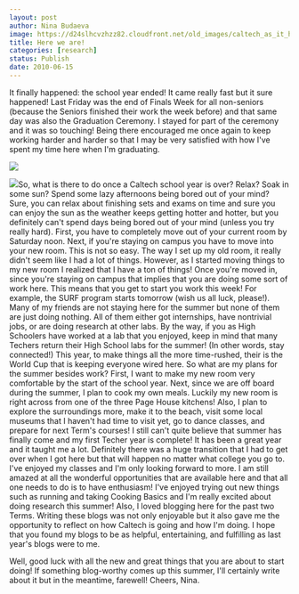 ```yaml
---
layout: post
author: Nina Budaeva
image: https://d24slhcvzhzz82.cloudfront.net/old_images/caltech_as_it_happens/6a0105349b8251970b01348461963d970c.jpg
title: Here we are!
categories: [research]
status: Publish
date: 2010-06-15
---
```



It finally happened: the school year ended! It came really fast but it sure happened! Last Friday was the end of Finals Week for all non-seniors (because the Seniors finished their work the week before) and that same day was also the Graduation Ceremony. I stayed for part of the ceremony and it was so touching! Being there encouraged me once again to keep working harder and harder so that I may be very satisfied with how I've spent my time here when I'm graduating.


![](https://d24slhcvzhzz82.cloudfront.net/old_images/caltech_as_it_happens/6a0105349b8251970b013484619a01970c.jpg)

![](https://d24slhcvzhzz82.cloudfront.net/old_images/caltech_as_it_happens/6a0105349b8251970b0133f13a9a21970b.jpg)So, what is there to do once a Caltech school year is over? Relax? Soak in some sun? Spend some lazy afternoons being bored out of your mind? Sure, you can relax about finishing sets and exams on time and sure you can enjoy the sun as the weather keeps getting hotter and hotter, but you definitely can't spend days being bored out of your mind (unless you try really hard). First, you have to completely move out of your current room by Saturday noon. Next, if you're staying on campus you have to move into your new room. This is not so easy. The way I set up my old room, it really didn't seem like I had a lot of things. However, as I started moving things to my new room I realized that I have a ton of things! Once you're moved in, since you're staying on campus that implies that you are doing some sort of work here. This means that you get to start you work this week! For example, the SURF program starts tomorrow (wish us all luck, please!). Many of my friends are not staying here for the summer but none of them are just doing nothing. All of them either got internships, have nontrivial jobs, or are doing research at other labs. By the way, if you as High Schoolers have worked at a lab that you enjoyed, keep in mind that many Techers return their High School labs for the summer! (In other words, stay connected!) This year, to make things all the more time-rushed, their is the World Cup that is keeping everyone wired here. 
So what are my plans for the summer besides work? First, I want to make my new room very comfortable by the start of the school year. Next, since we are off board during the summer, I plan to cook my own meals. Luckily my new room is right across from one of the three Page House kitchens! Also, I plan to explore the surroundings more, make it to the beach, visit some local museums that I haven't had time to visit yet, go to dance classes, and prepare for next Term's courses! 
I still can't quite believe that summer has finally come and my first Techer year is complete! It has been a great year and it taught me a lot. Definitely there was a huge transition that I had to get over when I got here but that will happen no matter what college you go to. I've enjoyed my classes and I'm only looking forward to more. I am still amazed at all the wonderful opportunities that are available here and that all one needs to do is to have enthusiasm! I've enjoyed trying out new things such as running and taking Cooking Basics and I'm really excited about doing research this summer! Also, I loved blogging here for the past two Terms. Writing these blogs was not only enjoyable but it also gave me the opportunity to reflect on how Caltech is going and how I'm doing. I hope that you found my blogs to be as helpful, entertaining, and fulfilling as last year's blogs were to me.

Well, good luck with all the new and great things that you are about to start doing! If something blog-worthy comes up this summer, I'll certainly write about it but in the meantime, farewell!
Cheers,
Nina.

